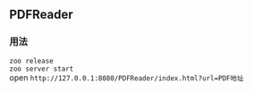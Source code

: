 ## PDFReader

### 用法  

`zoo release`  
`zoo server start`  
open `http://127.0.0.1:8080/PDFReader/index.html?url=PDF地址`

